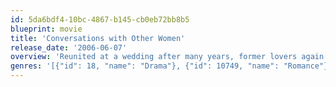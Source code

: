 ```yaml
---
id: 5da6bdf4-10bc-4867-b145-cb0eb72bb8b5
blueprint: movie
title: 'Conversations with Other Women'
release_date: '2006-06-07'
overview: 'Reunited at a wedding after many years, former lovers again feel the pull of a mutual attraction neither is willing to admit. Escaping the reception for the privacy of a hotel room, the unnamed pair explore the choices of the past that led them to the present.'
genres: '[{"id": 18, "name": "Drama"}, {"id": 10749, "name": "Romance"}]'
---
```

